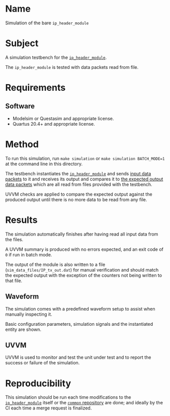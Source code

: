# Name

Simulation of the bare `ip_header_module`

# Subject

A simulation testbench for the [`ip_header_module`](../../../src/xgbe_lib/ip_header_module.vhd).

The `ip_header_module` is tested with data packets read from file.

# Requirements

## Software

* Modelsim or Questasim and appropriate license.
* Quartus 20.4+ and appropriate license.

# Method

To run this simulation, run `make simulation` or `make simulation BATCH_MODE=1` at the command line in this directory.

The testbench instantiates the [`ip_header_module`](../../../src/public/ip_header_module.vhd) and sends [input data packets](sim_data_files/UDP_rx_in.dat) to it and receives its output and compares it to [the expected output data packets](sim_data_files/IP_tx_expect.dat) which are all read from files provided with the testbench.

UVVM checks are applied to compare the expected output against the produced output until there is no more data to be read from any file.

# Results

The simulation automatically finishes after having read all input data from the files.

A UVVM summary is produced with no errors expected, and an exit code of `0` if run in batch mode.

The output of the module is also written to a file (`sim_data_files/IP_tx_out.dat`) for manual verification and should match the expected output with the exception of the counters not being written to that file.

## Waveform

The simulation comes with a predefined waveform setup to assist when manually inspecting it.

Basic configuration parameters, simulation signals and the instantiated entity are shown.

## UVVM

UVVM is used to monitor and test the unit under test and to report the success or failure of the simulation.

# Reproducibility

This simulation should be run each time modifications to the [`ip_header_module`](../../../src/xgbe_lib/ip_header_module.vhd) itself or the [`common` repository](https://gitlab.cern.ch/atlas-lar-be-firmware/shared/common) are done; and ideally by the CI each time a merge request is finalized.

